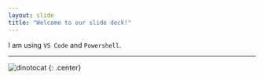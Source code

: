 ```yaml
---
layout: slide
title: "Welcome to our slide deck!"
---
```


I am using `VS Code` and `Powershell`.

---


![dinotocat](https://octodex.github.com/images/dinotocat.png)
{: .center}
